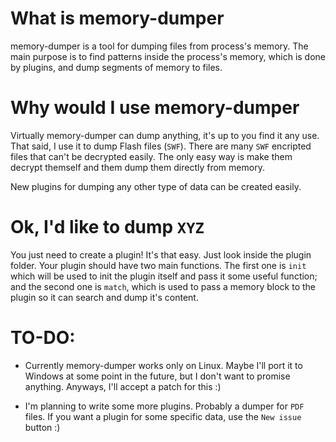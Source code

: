 What is memory-dumper
=============

memory-dumper is a tool for dumping files from process's memory.
The main purpose is to find patterns inside the process's memory,
which is done by plugins, and dump segments of memory to files.

Why would I use memory-dumper
=============

Virtually memory-dumper can dump anything, it's up to you find it
any use. That said, I use it to dump Flash files (```SWF```). There are
many ```SWF``` encripted files that can't be decrypted easily. The only
easy way is make them decrypt themself and them dump them directly
from memory.

New plugins for dumping any other type of data can be created
easily.

Ok, I'd like to dump ```XYZ```
=============

You just need to create a plugin! It's that easy. Just look inside
the plugin folder. Your plugin should have two main functions.
The first one is ```init``` which will be used to init the plugin
itself and pass it some useful function; and the second one is ```match```,
which is used to pass a memory block to the plugin so it can search
and dump it's content.

TO-DO:
=============

* Currently memory-dumper works only on Linux. Maybe I'll port it to 
Windows at some point in the future, but I don't want to promise 
anything. Anyways, I'll accept a patch for this :)

* I'm planning to write some more plugins. Probably a dumper for ```PDF```
files. If you want a plugin for some specific data, use the ```New issue```
button :)
